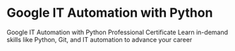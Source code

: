# Google IT Automation with Python

Google IT Automation with Python Professional Certificate
Learn in-demand skills like Python, Git, and IT automation to advance your career